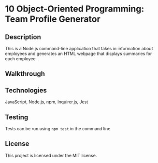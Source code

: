 # 10 Object-Oriented Programming: Team Profile Generator

## Description

This is a Node.js command-line application that takes in information about employees and generates an HTML webpage that displays summaries for each employee.

## Walkthrough

## Technologies

JavaScript, Node.js, npm, Inquirer.js, Jest

## Testing

Tests can be run using `npm test` in the command line.

## License

This project is licensed under the MIT license.

